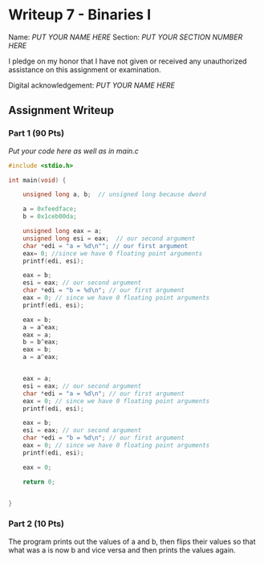 # Writeup 7 - Binaries I

Name: *PUT YOUR NAME HERE*
Section: *PUT YOUR SECTION NUMBER HERE*

I pledge on my honor that I have not given or received any unauthorized
assistance on this assignment or examination.

Digital acknowledgement: *PUT YOUR NAME HERE*

## Assignment Writeup

### Part 1 (90 Pts)

*Put your code here as well as in main.c*
```c
#include <stdio.h>

int main(void) {

    unsigned long a, b;  // unsigned long because dword

    a = 0xfeedface;
    b = 0x1ceb00da;

    unsigned long eax = a;
    unsigned long esi = eax;  // our second argument
    char *edi = "a = %d\n""; // our first argument
    eax= 0; //since we have 0 floating point arguments
    printf(edi, esi);

    eax = b;
    esi = eax; // our second argument
    char *edi = "b = %d\n"; // our first argument
    eax = 0; // since we have 0 floating point arguments
    printf(edi, esi);

    eax = b;
    a = a^eax;
    eax = a;
    b = b^eax;
    eax = b;
    a = a^eax;


    eax = a;
    esi = eax; // our second argument
    char *edi = "a = %d\n"; // our first argument
    eax = 0; // since we have 0 floating point arguments
    printf(edi, esi);

    eax = b;
    esi = eax; // our second argument
    char *edi = "b = %d\n"; // our first argument
    eax = 0; // since we have 0 floating point arguments
    printf(edi, esi);

    eax = 0;

    return 0;


}
```

### Part 2 (10 Pts)

The program prints out the values of a and b, then flips their values so that what was a is now b and vice versa and then prints the values again.
